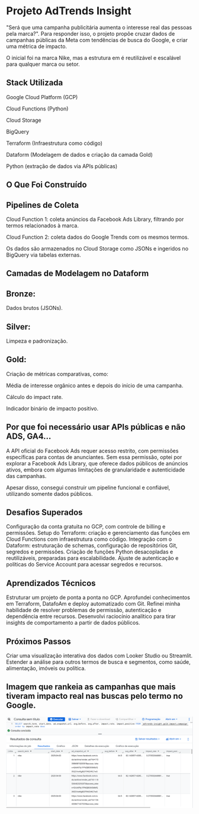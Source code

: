 # Projeto AdTrends Insight
"Será que uma campanha publicitária aumenta o interesse real das pessoas pela marca?". Para responder isso, o projeto propõe cruzar dados de campanhas públicas da Meta com tendências de busca do Google, e criar uma métrica de impacto.

O inicial foi na marca Nike, mas a estrutura em é reutilizável e escalável para qualquer marca ou setor.

## Stack Utilizada
Google Cloud Platform (GCP)

Cloud Functions (Python)

Cloud Storage

BigQuery

Terraform (Infraestrutura como código)

Dataform (Modelagem de dados e criação da camada Gold)

Python (extração de dados via APIs públicas)

## O Que Foi Construído
## Pipelines de Coleta
Cloud Function 1: coleta anúncios da Facebook Ads Library, filtrando por termos relacionados à marca.

Cloud Function 2: coleta dados do Google Trends com os mesmos termos.

Os dados são armazenados no Cloud Storage como JSONs e ingeridos no BigQuery via tabelas externas.

## Camadas de Modelagem no Dataform
## Bronze:
Dados brutos (JSONs).

## Silver:
Limpeza e padronização.

## Gold: 
Criação de métricas comparativas, como:

Média de interesse orgânico antes e depois do início de uma campanha.

Cálculo do impact rate.

Indicador binário de impacto positivo.

## Por que foi necessário usar APIs públicas e não ADS, GA4... 

A API oficial do Facebook Ads requer acesso restrito, com permissões específicas para contas de anunciantes. Sem essa permissão, optei por explorar a Facebook Ads Library, que oferece dados públicos de anúncios ativos, embora com algumas limitações de granularidade e autenticidade das campanhas.

Apesar disso, consegui construir um pipeline funcional e confiável, utilizando somente dados públicos.

## Desafios Superados
Configuração da conta gratuita no GCP, com controle de billing e permissões.
Setup do Terraform: criação e gerenciamento das funções em Cloud Functions com infraestrutura como código.
Integração com o Dataform: estruturação de schemas, configuração de repositórios Git, segredos e permissões.
Criação de funções Python desacopladas e reutilizáveis, preparadas para escalabilidade.
Ajuste de autenticação e políticas do Service Account para acessar segredos e recursos.

## Aprendizados Técnicos
Estruturar um projeto de ponta a ponta no GCP.
Aprofundei conhecimentos em Terraform, DatafoAm e deploy automatizado com Git.
Refinei minha habilidade de resolver problemas de permissão, autenticação e dependência entre recursos.
Desenvolvi raciocínio analítico para tirar insights de comportamento a partir de dados públicos.

##  Próximos Passos
Criar uma visualização interativa dos dados com Looker Studio ou Streamlit.
Estender a análise para outros termos de busca e segmentos, como saúde, alimentação, imóveis ou política.

##  Imagem que rankeia as campanhas que mais tiveram impacto real nas buscas pelo termo no Google.

![Imagem que rankeia as campanhas que mais tiveram impacto real nas buscas pelo termo no google](image.png)
